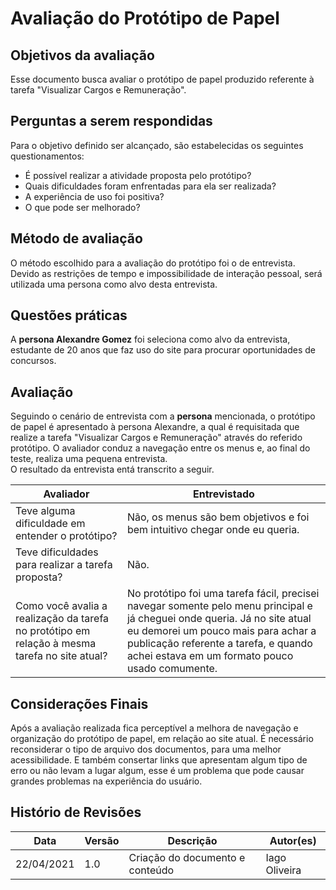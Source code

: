 # Avaliação do Protótipo de Papel
## Objetivos da avaliação
Esse documento busca avaliar o protótipo de papel produzido referente à tarefa "Visualizar Cargos e Remuneração".
## Perguntas a serem respondidas
Para o objetivo definido ser alcançado, são estabelecidas os  seguintes questionamentos:

- É possível realizar a atividade proposta pelo protótipo?
- Quais dificuldades foram enfrentadas para ela ser realizada?
- A experiência de uso foi positiva?
- O que pode ser melhorado?
## Método de avaliação
O método escolhido para a avaliação do protótipo foi o de entrevista. Devido as restrições de tempo e impossibilidade de interação pessoal, será utilizada uma persona como alvo desta entrevista.
## Questões práticas
A **persona Alexandre Gomez** foi seleciona como alvo da entrevista, estudante de 20 anos que faz uso do site para procurar oportunidades de concursos.
## Avaliação
Seguindo o cenário de entrevista com a **persona** mencionada, o protótipo de papel é apresentado à persona Alexandre, a qual é requisitada que realize a tarefa "Visualizar Cargos e Remuneração" através do referido protótipo. O avaliador conduz a navegação entre os menus e, ao final do teste, realiza uma pequena entrevista.  
O resultado da entrevista entá transcrito a seguir.

| Avaliador | Entrevistado |
|---|---|
| Teve alguma dificuldade em entender o protótipo? | Não, os menus são bem objetivos e foi bem intuitivo chegar onde eu queria. |
| Teve dificuldades para realizar a tarefa proposta? | Não. |
| Como você avalia a realização da tarefa no protótipo em relação à mesma tarefa no site atual? | No protótipo foi uma tarefa fácil, precisei navegar somente pelo menu principal e já cheguei onde queria. Já no site atual eu demorei um pouco mais para achar a publicação referente a tarefa, e quando achei estava em um formato pouco usado comumente. |


## Considerações Finais
Após a avaliação realizada fica perceptível a melhora de navegação e organização do protótipo de papel, em relação ao site atual. É necessário reconsiderar o tipo de arquivo dos documentos, para uma melhor acessibilidade. E também consertar links que apresentam algum tipo de erro ou não levam a lugar algum, esse é um problema que pode causar grandes problemas na experiência do usuário.

## Histório de Revisões

| Data | Versão | Descrição | Autor(es) |
| --- | --- | --- | --- |
| 22/04/2021 | 1.0 | Criação do documento e conteúdo | Iago Oliveira |